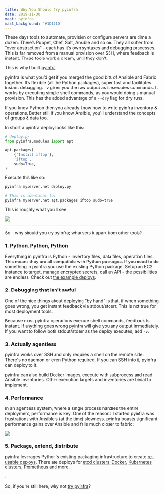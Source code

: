 ```yaml
---
title: Why You Should Try pyinfra
date: 2019-11-30
mast: pyinfra
mast_background: '#1D1D1D'
---
```


These days tools to automate, provision or configure servers are dime  a dozen. There’s Puppet, Chef, Salt, Ansible and so on. They all suffer from “over abstraction” - each has it’s own  syntaxes and debugging processes. This is far removed from a manual  provision over SSH, where feedback is instant. These tools work a dream,  until they don’t.

This is why I built [pyinfra](https://pyinfra.com).

pyinfra is what you’d get if you merged the good bits of Ansible and  Fabric together. It’s flexible (all the Python packages), super fast and facilitates instant debugging. `-v` gives you the raw output as it executes commands. It works by executing simple shell commands, as you would doing a manual provision. This has the added advantage of a `--dry` flag for dry runs.

If you know Python then you already know how to write pyinfra inventory & operations. Better still if you know Ansible, you'll understand the concepts of groups & data too.

In short a pyinfra deploy looks like this:

```py
# deploy.py
from pyinfra.modules import apt

apt.packages(
    {'Install iftop'},
    'iftop',
    sudo=True,
)
```

Execute this like so:

```sh
pyinfra myserver.net deploy.py

# This is identical to:
pyinfra myserver.net apt.packages iftop sudo=true
```

This is roughly what you'll see:

![]($=url/inc/posts/why_you_should_try_pyinfra/example_deploy.gif)

---

So - why should you try pyinfra; what sets it apart from other tools?

### 1. Python, Python, Python

Everything  in pyinfra is Python - inventory files, data files,  operation files. This means they are all compatible with Python packages.  If you need to do something in pyinfra you use the existing Python package. Setup an EC2 instance to target, manage encrypted secrets, call an API - the possibilities are endless. Check out [the example deploys](https://pyinfra.readthedocs.io/en/latest/examples.html).

### 2. Debugging that isn't awful

One of the nice things about deploying “by hand” is that, ~~if~~ when something goes wrong, you get instant feedback via stdout/stderr. This is not true for most deployment tools.

Because most pyinfra operations execute shell commands, feedback is instant. If anything goes wrong pyinfra will give you any output immediately. If you want to follow both stdout/stderr as the deploy executes, add `-v`.

### 3. Actually agentless

pyinfra works over SSH and only requires a shell on the remote side. There's no daemon or even Python required. If you can SSH into it, pyinfra can deploy to it.

pyinfra can also build Docker images, execute with subprocess and read Ansible inventories. Other execution targets and inventories are trivial to implement.

### 4. Performance

In an agentless system, where a single process handles the entire deployment, performance is key. One of the reasons I started pyinfra was frustrations with Ansible's (at the time) slowness. pyinfra boasts significant performance gains over Ansible and falls much closer to fabric:

![]($=url/inc/posts/why_you_should_try_pyinfra/performance_chart.png)

### 5. Package, extend, distribute

pyinfra leverages Python's existing packaging infrastructure to create [re-usable deploys](https://pyinfra.readthedocs.io/page/api/deploys.html). There are deploys for [etcd clusters](https://github.com/Fizzadar/pyinfra-etcd), [Docker](https://github.com/Fizzadar/pyinfra-docker), [Kubernetes clusters](https://github.com/EDITD/pyinfra-kubernetes), [Prometheus](https://github.com/grantstephens/pyinfra-prometheus) and more.

.

So, if you're still here, why not [try pyinfra](https://pyinfra.com)?
